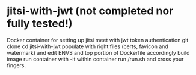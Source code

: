# jitsi-with-jwt (not completed nor fully tested!)
Docker container for setting up jitsi meet with jwt token authentication 
git clone
cd jitsi-with-jwt
populate with right files (certs, favicon and watermark) and edit ENVS and top portion of Dockerfile accordingly 
build image
run container with -it
within container run /run.sh and cross  your fingers.
